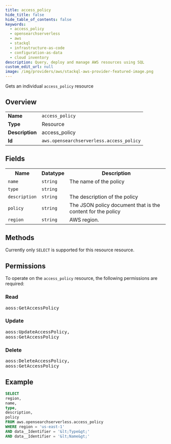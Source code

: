 ```yaml
---
title: access_policy
hide_title: false
hide_table_of_contents: false
keywords:
  - access_policy
  - opensearchserverless
  - aws
  - stackql
  - infrastructure-as-code
  - configuration-as-data
  - cloud inventory
description: Query, deploy and manage AWS resources using SQL
custom_edit_url: null
image: /img/providers/aws/stackql-aws-provider-featured-image.png
---
```

Gets an individual <code>access_policy</code> resource

## Overview
<table><tbody>
<tr><td><b>Name</b></td><td><code>access_policy</code></td></tr>
<tr><td><b>Type</b></td><td>Resource</td></tr>
<tr><td><b>Description</b></td><td>access_policy</td></tr>
<tr><td><b>Id</b></td><td><code>aws.opensearchserverless.access_policy</code></td></tr>
</tbody></table>

## Fields
<table><tbody>
<tr><th>Name</th><th>Datatype</th><th>Description</th></tr>
<tr><td><code>name</code></td><td><code>string</code></td><td>The name of the policy</td></tr>
<tr><td><code>type</code></td><td><code>string</code></td><td></td></tr>
<tr><td><code>description</code></td><td><code>string</code></td><td>The description of the policy</td></tr>
<tr><td><code>policy</code></td><td><code>string</code></td><td>The JSON policy document that is the content for the policy</td></tr>
<tr><td><code>region</code></td><td><code>string</code></td><td>AWS region.</td></tr>

</tbody></table>

## Methods
Currently only <code>SELECT</code> is supported for this resource resource.

## Permissions

To operate on the <code>access_policy</code> resource, the following permissions are required:

### Read
<pre>
aoss:GetAccessPolicy</pre>

### Update
<pre>
aoss:UpdateAccessPolicy,
aoss:GetAccessPolicy</pre>

### Delete
<pre>
aoss:DeleteAccessPolicy,
aoss:GetAccessPolicy</pre>


## Example
```sql
SELECT
region,
name,
type,
description,
policy
FROM aws.opensearchserverless.access_policy
WHERE region = 'us-east-1'
AND data__Identifier = '&lt;Type&gt;'
AND data__Identifier = '&lt;Name&gt;'
```
